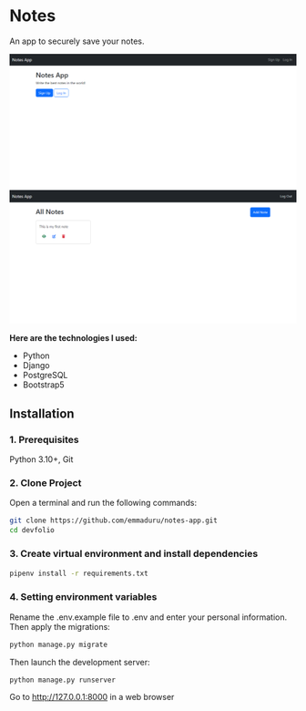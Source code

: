 # Notes
An app to securely save your notes.

![](static/images/notes-home.PNG)
<br>
![](static/images/notes-list.PNG)
<br>

**Here are the technologies I used:**
- Python
- Django
- PostgreSQL
- Bootstrap5

## Installation
### 1. Prerequisites
Python 3.10+, Git

### 2. Clone Project
Open a terminal and run the following commands:
```bash
git clone https://github.com/emmaduru/notes-app.git
cd devfolio
```

### 3. Create virtual environment and install dependencies
```bash
pipenv install -r requirements.txt
```

### 4. Setting environment variables
Rename the .env.example file to .env and enter your personal information.
Then apply the migrations:

```bash
python manage.py migrate
```

Then launch the development server:

```bash
python manage.py runserver
```

Go to http://127.0.0.1:8000 in a web browser
